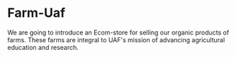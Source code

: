 # Farm-Uaf
We are going to introduce an Ecom-store for selling our organic products of farms. These farms are integral to UAF's mission of advancing agricultural education and research.
